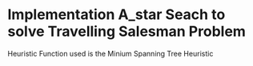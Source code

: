 # Implementation A_star Seach to solve Travelling Salesman Problem
Heuristic Function used is the Minium Spanning Tree Heuristic
